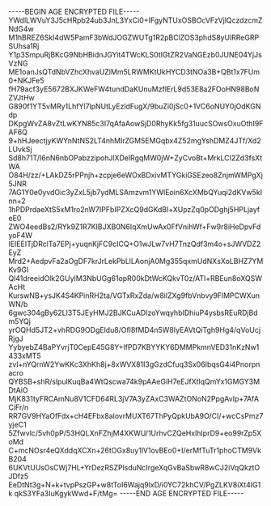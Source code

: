 -----BEGIN AGE ENCRYPTED FILE-----
YWdlLWVuY3J5cHRpb24ub3JnL3YxCi0+IFgyNTUxOSBOcVFzVjlQczdzcmZNdG4w
M1hBREZ6SkI4dW5PamF3bWdJOGZWUTg1R2pBClZOS3phdS8yUlRReGRPSUhsa1Rj
Y1p3SmpuRjBKcG9NbHBidnJGYit4TWcKLS0tIGtZR2VaNGEzb0JUNE04YjJsVzNG
ME1oanJsQTdNbVZhcXhvaUZlMm5LRWMKtUkHYCD3tNOa3B+QBt1x7FUm0+NKJFe5
fH79acf3yE5672BXJKWeFW4tundDaKUnuMzflErL9d53E8a2FOoHN98BoNZVJtHw
G890f1YT5vMRy1LhfYl7lpNUtLyEzldFugX/9buZi0jSc0+1VC6oNUY0jOdKGNdp
DKpgWvZA8vZtLwKYN85c3I7qAfaAowSjD0RhyKk5fg31uucSOwsOxuOthI9FAF6Q
9+hHJeectjyKWYnNtNS2LT4nhMIrZGM5EMGqbx4Z52mgYshDMZ4JTf/Xd2LUvkSj
Sd8h71T/I6nN6nbOPabzzipohJlXDelRgqMW0jW+ZyCvoBt+MrkLCI2Zd3fsXtWA
O84H/zz/+LAkDZ5rPPnjh+zcpje6eWOxBDxivMTYGkiGSEzeo8ZnjmWMPgXj5JNR
7AG1Y0e0yvdOic3yZxL5jb7ydMLSAmzvm1YWIEoin6XcXMbQYuqi2dKVw5kInn+2
1hPDPrdaeXtS5xM1ro2nW7IPFbIPZXcQ9dGKdBl+XUpzZq0pODghj5HPLjayfeE0
ZWO4eedBs2/RYk9Z1R7KIBJXB0N6IqXmUwAx0FfVnihWf+Fw9r8iHeDpvFdyoF4W
lEIEEITjDRclTa7EPj+yuqnKjFC9cICQ+O1wJLw7vH7TnzQdf3m4o+sJWVDZ2EyZ
Mrd2+AedpvFa2aOgDF7krJrLekPbLlLAonjA0Mg355qxmUdNXsXoLBHZ7YMKv9GI
Ql41dreeidOlk2GUyIM3NbUGg61opR00kDtWcKQkvT0z/ATl+RBEun8oXQSWAcHt
KurswNB+ysJK4S4KPinRH2ta/VGTxRxZda/w8ilZXg9fbVnbvy9FlMPCWXunWN/b
6gwc304gBy62Ll3T5JEyHMJ2BJKCuADIzoYwqyhbIDhiuP4ysbsREuRDjBdm5YQj
yrOQHd5JT2+vhRDG9ODgEldu8/Ofl8fMD4n5W8IyEAVtQiTgh9Hg4/qVoUcjRjgJ
YybyebZ4BaPYvrjT0CepE45G8Y+IfPD7KBYYKY6DMMPkmnVED31nKzNw1433xMT5
zvl+nYQrnW2YwKKc3XhKh8j+8xWVX81I3gGzdCfuq3Sx06IbqsG4i4Pnorpnacro
QYBSB+shR/slpulKuqBa4WtQscwa74k9pAAeGiH7eEJfXtlqQmYx1GMGY3MDtAiO
MjK831tyFRCAmNu8V1CFD64RL3jV7A3yZAxC3WAZtONoN2PpgAvIp+7AfACiFr/n
RR7GV9HYaOfFdx+cH4EFbx8alovrMUXT67ThPyQpkUbA9O/CI/+wcCsPmz7yjeC1
5Zfwvlc/5vh0pP/53HQLXnFZhjM4XKWU/1UrhvCZQeHxlhIprD9+eo99rZp5XoMd
C+mcNOsr4eQXddqXCXn+26tOGx8uy1lV1ovBEo0+I/erMfTuTr1phoCTM9VkB204
6UKVtUUsOsCWj7HL+YrDezRSZPlsduNcIrgeXqGvBaSbwR8wCJ2iVqQkztOJDfz5
EeDtNt3g+N+k+tvpPszGP+w8tToI6Wajq9lxD/i0YC72khCV/PgZLKV8iXt4IG1k
qkS3YFa3IuKgykWwd+F/tMg=
-----END AGE ENCRYPTED FILE-----
